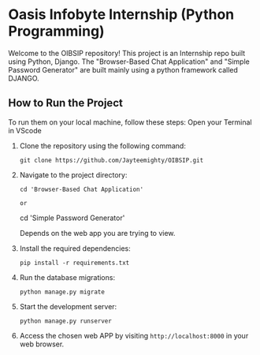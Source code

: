 # Oasis Infobyte Internship (Python Programming)

Welcome to the OIBSIP repository! This project is an Internship repo built using Python, Django. The "Browser-Based Chat Application" and "Simple Password Generator" are built mainly using a python framework called DJANGO.


## How to Run the Project

To run them on your local machine, follow these steps:
Open your Terminal in VScode

1. Clone the repository using the following command:
   ````
   git clone https://github.com/Jayteemighty/OIBSIP.git
2. Navigate to the project directory:
   ````
   cd 'Browser-Based Chat Application'

   or

   ````
   cd 'Simple Password Generator'

   Depends on the web app you are trying to view.
3. Install the required dependencies:
   ````
   pip install -r requirements.txt
4. Run the database migrations:
   ````
   python manage.py migrate
5. Start the development server:
   ````
   python manage.py runserver
6. Access the chosen web APP by visiting `http://localhost:8000` in your web browser.



